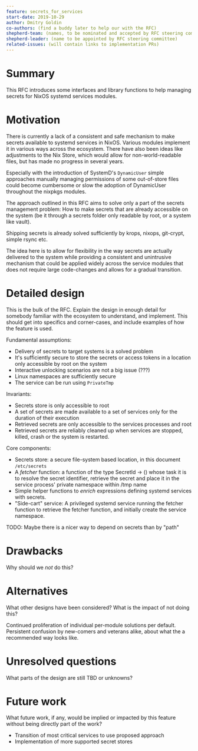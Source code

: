 ```yaml
---
feature: secrets_for_services
start-date: 2019-10-29
author: Dmitry Goldin
co-authors: (find a buddy later to help our with the RFC)
shepherd-team: (names, to be nominated and accepted by RFC steering committee)
shepherd-leader: (name to be appointed by RFC steering committee)
related-issues: (will contain links to implementation PRs)
---
```


# Summary
[summary]: #summary

This RFC introduces some interfaces and library functions to help managing
secrets for NixOS systemd services modules.

# Motivation
[motivation]: #motivation

There is currently a lack of a consistent and safe mechanism to make secrets
available to systemd services in NixOS. Various modules implement it in various
ways across the ecosystem. There have also been ideas like adjustments to the
Nix Store, which would allow for non-world-readable files, but has made no
progress in several years.

Especially with the introduction of SystemD's `DynamicUser` simple approaches
manually managing permissions of some out-of-store files could become cumbersome
or slow the adoption of DynamicUser throughout the nixpkgs modules.

The approach outlined in this RFC aims to solve only a part of the secrets
management problem: How to make secrets that are already accessible on the
system (be it through a secrets folder only readable by root, or a system like
vault).

Shipping secrets is already solved sufficiently by krops, nixops, git-crypt,
simple rsync etc.

The idea here is to allow for flexibility in the way secrets are actually
delivered to the system while providing a consistent and unintrusive mechanism
that could be applied widely across the service modules that does not require
large code-changes and allows for a gradual transition.

# Detailed design
[design]: #detailed-design

This is the bulk of the RFC. Explain the design in enough detail for somebody
familiar with the ecosystem to understand, and implement.  This should get
into specifics and corner-cases, and include examples of how the feature is
used.

Fundamental assumptions:
* Delivery of secrets to target systems is a solved problem
* It's sufficiently secure to store the secrets or access tokens in a location
  only accessible by root on the system
* Interactive unlocking scenarios are not a big issue (???)
* Linux namespaces are sufficiently secure
* The service can be run using `PrivateTmp`

Invariants:
* Secrets store is only accessible to root
* A set of secrets are made available to a set of services only for the duration
of their execution
* Retrieved secrets are only accessible to the services processes and root
* Retrieved secrets are reliably cleaned up when services are stopped, killed,
crash or the system is restarted.

Core components:

* Secrets store: a secure file-system based location, in this document `/etc/secrets`
* A *fetcher* function: a function of the type SecretId -> () whose task it is
to resolve the secret identifier, retrieve the secret and place it in the
service process' private namespace within /tmp name
* Simple helper functions to *enrich* expressions defining systemd services with
  secrets.
* "Side-cart" service: A privileged systemd service running the fetcher function
to retrieve the fetcher function, and initially create the service namespace.



TODO: Maybe there is a nicer way to depend on secrets than by "path"
# Drawbacks
[drawbacks]: #drawbacks

Why should we *not* do this?

# Alternatives
[alternatives]: #alternatives

What other designs have been considered? What is the impact of not doing this?

Continued proliferation of individual per-module solutions per default. Persistent confusion by new-comers and veterans alike, about
what the a recommended way looks like.

# Unresolved questions
[unresolved]: #unresolved-questions

What parts of the design are still TBD or unknowns?

# Future work
[future]: #future-work

What future work, if any, would be implied or impacted by this feature
without being directly part of the work?

* Transition of most critical services to use proposed approach
* Implementation of more supported secret stores

